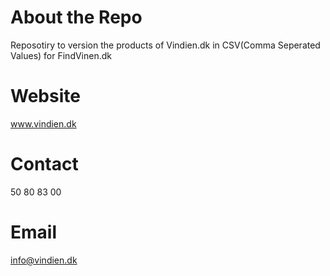 # About the Repo
Reposotiry to version the products of Vindien.dk in CSV(Comma Seperated Values) for FindVinen.dk

# Website
www.vindien.dk

# Contact
50 80 83 00

# Email
info@vindien.dk
